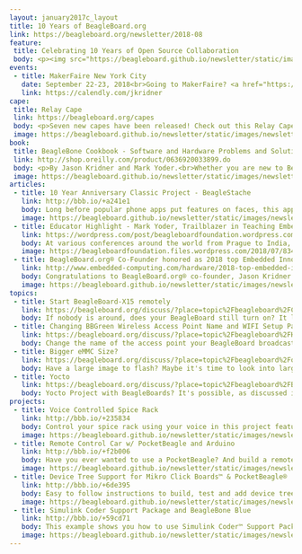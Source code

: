 ```yaml
---
layout: january2017c_layout
title: 10 Years of BeagleBoard.org
link: https://beagleboard.org/newsletter/2018-08
feature:
 title: Celebrating 10 Years of Open Source Collaboration
 body: <p><img src="https://beagleboard.github.io/newsletter/static/images/10years_banner.jpg" style="float:right; width:40%; height:auto;"></p><p>It is so exciting to be in our tenth year of BeagleBoard.org® and we want to celebrate you, our community. Over the next 10 months, we’ll be <strong>highlighting memorable BeagleBoard.org® based projects.</strong> Please nominate a project using any BeagleBoard.org® hardware developed any time in the last 10 years to be featured in our newsletter. It can be your own project or someone else’s that has been memorable for you. <a href="mailto:Christi@beagleboard.org">Send us a link to a project</a> and tell us why you find it special. We can’t wait to hear from you!<br><br>We are also celebrating the success and continuing efforts of BeagleBoard.org® to provide education in the use of open-source software and hardware in embedded computing. In fact, BeagleBoard.org® was announced in 2008 at a joint Educator and Developer Conference and embraced by a wider community. To celebrate and thank our educational members, starting this month we will be launching a new section of our newsletter <strong>spotlighting an influential instructor and their story.</strong> If you are an educator, we’d love to hear your BeagleBoard® story! <a href="mailto:Christi@beagleboard.org">Contact us for more information.</a> We hope you’ll enjoy celebrating 10 years of BeagleBoard.org® with us!<br>&mdash;<strong>Christine Long</strong>, <em>Executive Director</em></p>
events:
 - title: MakerFaire New York City
   date: September 22-23, 2018<br>Going to MakerFaire? <a href="https://calendly.com/jkridner">Schedule a meet-up with us!</a>
   link: https://calendly.com/jkridner
cape:
 title: Relay Cape
 link: https://beagleboard.org/capes
 body: <p>Seven new capes have been released! Check out this Relay Cape, for example. Quick and easy relay solution for your home or other automation needs. 4x 15A @ 24VDC/12A @ 250VAC relays and I&sup2;C EEPROM</p>
 image: https://beagleboard.github.io/newsletter/static/images/newsletter-2018-08_0000.png
book:
 title: BeagleBone Cookbook - Software and Hardware Problems and Solutions
 link: http://shop.oreilly.com/product/0636920033899.do
 body: <p>By Jason Kridner and Mark Yoder.<br>Whether you are new to BeagleBone® or want to explore more of its capabilities, this cookbook provides scores of recipes for connecting and talking to the physical world.</p>
 image: https://beagleboard.github.io/newsletter/static/images/newsletter-2018-08_0001.jpg
articles:
 - title: 10 Year Anniversary Classic Project - BeagleStache
   link: http://bbb.io/+a241e1
   body: Long before popular phone apps put features on faces, this application for BeagleBone® Black built on an OpenCV face detection sample, added a black mustache on the faces detected. Later enhanced to upload the picture to Twitter, it continues to be a classic favorite project.
   image: https://beagleboard.github.io/newsletter/static/images/newsletter-2018-08_0002.png
 - title: Educator Highlight - Mark Yoder, Trailblazer in Teaching Embedded Linux
   link: https://wordpress.com/post/beagleboardfoundation.wordpress.com/1668
   body: At various conferences around the world from Prague to India, Dr Yoder has connected with other educators and mentored them, sharing success tips for overcoming the challenges of introducing new hardware and software into curriculum.
   image: https://beagleboardfoundation.files.wordpress.com/2018/07/8345-beaglebone-yoder-1230x0.jpg?w=720
 - title: BeagleBoard.org® Co-Founder honored as 2018 top Embedded Innovator
   link: http://www.embedded-computing.com/hardware/2018-top-embedded-innovator-jason-kridner-beagleboard-org
   body: Congratulations to BeagleBoard.org® co-founder, Jason Kridner who recevied the prestigious “2018 Top Embedded Innovator” award, celebrating innovators who demonstrate the reach and impact of embedded and IoT technolgoy in today’s world.
   image: https://beagleboard.github.io/newsletter/static/images/newsletter-2018-08_0003.jpeg
topics:
 - title: Start BeagleBoard-X15 remotely
   link: https://beagleboard.org/discuss/?place=topic%2Fbeagleboard%2FCGrnvgCsOUA%2Fdiscussion
   body: If nobody is around, does your BeagleBoard still turn on? It likely does if you've been following this thread!
 - title: Changing BBGreen Wireless Access Point Name and WIFI Setup Page
   link: https://beagleboard.org/discuss/?place=topic%2Fbeagleboard%2FHKL0Obg6ELM%2Fdiscussion
   body: Change the name of the access point your BeagleBoard broadcasts by following this discussion!
 - title: Bigger eMMC Size?
   link: https://beagleboard.org/discuss/?place=topic%2Fbeagleboard%2FoMCYbQgzjQo%2Fdiscussion
   body: Have a large image to flash? Maybe it's time to look into larger flash memory.
 - title: Yocto
   link: https://beagleboard.org/discuss/?place=topic%2Fbeagleboard%2FBh0rgb1-Jhk%2Fdiscussion
   body: Yocto Project with BeagleBoards? It's possible, as discussed in this community topic.
projects:
 - title: Voice Controlled Spice Rack
   link: http://bbb.io/+235834
   body: Control your spice rack using your voice in this project featuring the BeagleBone Black!
   image: https://beagleboard.github.io/newsletter/static/images/newsletter-2018-08_0004.JPG
 - title: Remote Control Car w/ PocketBeagle and Arduino
   link: http://bbb.io/+f2b006
   body: Have you ever wanted to use a PocketBeagle? And build a remote car? Well, I have! Here is how you can too!
   image: https://beagleboard.github.io/newsletter/static/images/newsletter-2018-08_0005.9k
 - title: Device Tree Support for Mikro Click Boards™ & PocketBeagle®
   link: http://bbb.io/+6de395
   body: Easy to follow instructions to build, test and add device tree overlays to BeagleBoard. org® community repository for click boards™.
   image: https://beagleboard.github.io/newsletter/static/images/newsletter-2018-08_0006.png
 - title: Simulink Coder Support Package and BeagleBone Blue
   link: http://bbb.io/+59cd71
   body: This example shows you how to use Simulink Coder™ Support Package for BeagleBone® Blue Hardware to run a Simulink® model
   image: https://beagleboard.github.io/newsletter/static/images/newsletter-2018-08_0007.png
---
```

